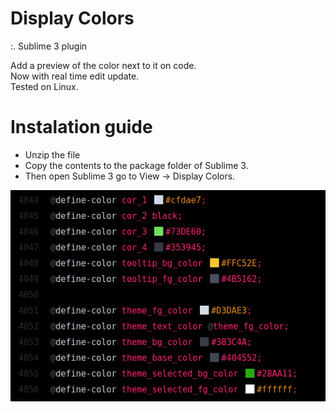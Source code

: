 # Display Colors

:. Sublime 3 plugin

Add a preview of the color next to it on code.<br/>
Now with real time edit update.<br/>
Tested on Linux.


# Instalation guide

- Unzip the file
- Copy the contents to the package folder of Sublime 3.
- Then open Sublime 3 go to View -> Display Colors.


![alt text](https://raw.githubusercontent.com/andredla/DisplayColors/master/DisplayColors.png)
